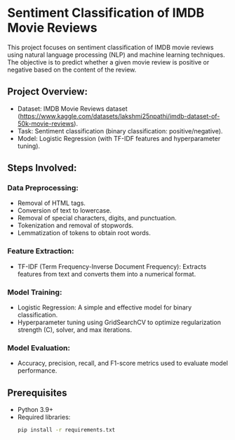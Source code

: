 # Sentiment Classification of IMDB Movie Reviews
This project focuses on sentiment classification of IMDB movie reviews using natural language processing (NLP) and machine learning techniques. The objective is to predict whether a given movie review is positive or negative based on the content of the review.

## Project Overview:
- Dataset: IMDB Movie Reviews dataset (https://www.kaggle.com/datasets/lakshmi25npathi/imdb-dataset-of-50k-movie-reviews).
- Task: Sentiment classification (binary classification: positive/negative).
- Model: Logistic Regression (with TF-IDF features and hyperparameter tuning).

## Steps Involved:
### Data Preprocessing:
- Removal of HTML tags.
- Conversion of text to lowercase.
- Removal of special characters, digits, and punctuation.
- Tokenization and removal of stopwords.
- Lemmatization of tokens to obtain root words.
  
### Feature Extraction:
- TF-IDF (Term Frequency-Inverse Document Frequency): Extracts features from text and converts them into a numerical format.

### Model Training:
- Logistic Regression: A simple and effective model for binary classification.
- Hyperparameter tuning using GridSearchCV to optimize regularization strength (C), solver, and max iterations.

### Model Evaluation:
- Accuracy, precision, recall, and F1-score metrics used to evaluate model performance.

## Prerequisites
- Python 3.9+
- Required libraries:
  ```bash
  pip install -r requirements.txt 

